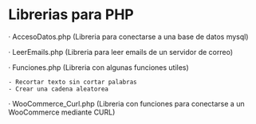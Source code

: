 # Librerias para PHP

· AccesoDatos.php (Libreria para conectarse a una base de datos mysql)

· LeerEmails.php (Libreria para leer emails de un servidor de correo)

· Funciones.php (Libreria con algunas funciones utiles)
  
    - Recortar texto sin cortar palabras
    - Crear una cadena aleatorea

· WooCommerce_Curl.php (Libreria con funciones para conectarse a un WooCommerce mediante CURL)

